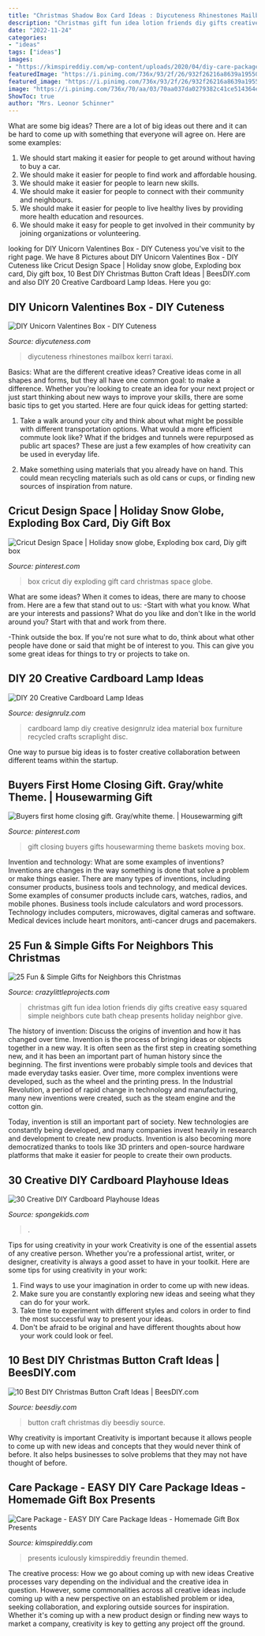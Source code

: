 ```yaml
---
title: "Christmas Shadow Box Card Ideas : Diycuteness Rhinestones Mailbox Kerri Taraxi"
description: "Christmas gift fun idea lotion friends diy gifts creative easy squared simple neighbors cute bath cheap presents holiday neighbor give"
date: "2022-11-24"
categories:
- "ideas"
tags: ["ideas"]
images:
- "https://kimspireddiy.com/wp-content/uploads/2020/04/diy-care-package-red-88.jpg"
featuredImage: "https://i.pinimg.com/736x/93/2f/26/932f26216a8639a19550a346549fec19.jpg"
featured_image: "https://i.pinimg.com/736x/93/2f/26/932f26216a8639a19550a346549fec19.jpg"
image: "https://i.pinimg.com/736x/70/aa/03/70aa037da0279382c41ce514364e2411.jpg"
ShowToc: true
author: "Mrs. Leonor Schinner"
---
```



What are some big ideas?
There are a lot of big ideas out there and it can be hard to come up with something that everyone will agree on. Here are some examples:
1. We should start making it easier for people to get around without having to buy a car.
2. We should make it easier for people to find work and affordable housing.
3. We should make it easier for people to learn new skills.
4. We should make it easier for people to connect with their community and neighbours.
5. We should make it easier for people to live healthy lives by providing more health education and resources.
6. We should make it easy for people to get involved in their community by joining organizations or volunteering.

	

		
looking for DIY Unicorn Valentines Box - DIY Cuteness you've visit to the right page. We have 8 Pictures about DIY Unicorn Valentines Box - DIY Cuteness like Cricut Design Space | Holiday snow globe, Exploding box card, Diy gift box, 10 Best DIY Christmas Button Craft Ideas | BeesDIY.com and also DIY 20 Creative Cardboard Lamp Ideas. Here you go:
		
    
## DIY Unicorn Valentines Box - DIY Cuteness

<img loading=lazy src="https://diycuteness.com/wp-content/uploads/2019/12/Unicorn-Valentine-Box-1.jpg" onerror="this.onerror=null;this.src='https://tse2.mm.bing.net/th?id=OIP.bbjVdAV0r1cSqnt62QazHAHaPO&amp;pid=15.1';" alt="DIY Unicorn Valentines Box - DIY Cuteness">

_Source: diycuteness.com_

>diycuteness rhinestones mailbox kerri taraxi. 

	

Basics: What are the different creative ideas?
Creative ideas come in all shapes and forms, but they all have one common goal: to make a difference. Whether you’re looking to create an idea for your next project or just start thinking about new ways to improve your skills, there are some basic tips to get you started. Here are four quick ideas for getting started:
1. Take a walk around your city and think about what might be possible with different transportation options. What would a more efficient commute look like? What if the bridges and tunnels were repurposed as public art spaces? These are just a few examples of how creativity can be used in everyday life.

2. Make something using materials that you already have on hand. This could mean recycling materials such as old cans or cups, or finding new sources of inspiration from nature.

    
## Cricut Design Space | Holiday Snow Globe, Exploding Box Card, Diy Gift Box

<img loading=lazy src="https://i.pinimg.com/736x/70/aa/03/70aa037da0279382c41ce514364e2411.jpg" onerror="this.onerror=null;this.src='https://tse1.mm.bing.net/th?id=OIP.VkkyYX9Gez5Q92H_q1v6NAHaE8&amp;pid=15.1';" alt="Cricut Design Space | Holiday snow globe, Exploding box card, Diy gift box">

_Source: pinterest.com_

>box cricut diy exploding gift card christmas space globe. 

	

What are some ideas?
When it comes to ideas, there are many to choose from. Here are a few that stand out to us:
-Start with what you know. What are your interests and passions? What do you like and don't like in the world around you? Start with that and work from there.

-Think outside the box. If you're not sure what to do, think about what other people have done or said that might be of interest to you. This can give you some great ideas for things to try or projects to take on.

    
## DIY 20 Creative Cardboard Lamp Ideas

<img loading=lazy src="https://cdn.designrulz.com/wp-content/uploads/2015/02/cardboard_lamp_desingrulz_idea-7.jpg" onerror="this.onerror=null;this.src='https://tse4.mm.bing.net/th?id=OIP.0xGCUI8zU67TSyaD9uNk1AHaLE&amp;pid=15.1';" alt="DIY 20 Creative Cardboard Lamp Ideas">

_Source: designrulz.com_

>cardboard lamp diy creative designrulz idea material box furniture recycled crafts scraplight disc. 

	

One way to pursue big ideas is to foster creative collaboration between different teams within the startup.

    
## Buyers First Home Closing Gift. Gray/white Theme. | Housewarming Gift

<img loading=lazy src="https://i.pinimg.com/736x/93/2f/26/932f26216a8639a19550a346549fec19.jpg" onerror="this.onerror=null;this.src='https://tse3.mm.bing.net/th?id=OIP.THApuAyl2L4Xr-_0fYTAPwHaJc&amp;pid=15.1';" alt="Buyers first home closing gift. Gray/white theme. | Housewarming gift">

_Source: pinterest.com_

>gift closing buyers gifts housewarming theme baskets moving box. 

	

Invention and technology: What are some examples of inventions?
Inventions are changes in the way something is done that solve a problem or make things easier. There are many types of inventions, including consumer products, business tools and technology, and medical devices. Some examples of consumer products include cars, watches, radios, and mobile phones. Business tools include calculators and word processors. Technology includes computers, microwaves, digital cameras and software. Medical devices include heart monitors, anti-cancer drugs and pacemakers.

    
## 25 Fun &amp; Simple Gifts For Neighbors This Christmas

<img loading=lazy src="https://crazylittleprojects.com/wp-content/uploads/2017/11/Christmas-Gift-Idea.jpg" onerror="this.onerror=null;this.src='https://tse3.mm.bing.net/th?id=OIP.OSB8LjMdcs9X7d12Sv0dAAHaMK&amp;pid=15.1';" alt="25 Fun &amp; Simple Gifts for Neighbors this Christmas">

_Source: crazylittleprojects.com_

>christmas gift fun idea lotion friends diy gifts creative easy squared simple neighbors cute bath cheap presents holiday neighbor give. 

	

The history of invention: Discuss the origins of invention and how it has changed over time.
Invention is the process of bringing ideas or objects together in a new way. It is often seen as the first step in creating something new, and it has been an important part of human history since the beginning.
The first inventions were probably simple tools and devices that made everyday tasks easier. Over time, more complex inventions were developed, such as the wheel and the printing press. In the Industrial Revolution, a period of rapid change in technology and manufacturing, many new inventions were created, such as the steam engine and the cotton gin.

Today, invention is still an important part of society. New technologies are constantly being developed, and many companies invest heavily in research and development to create new products. Invention is also becoming more democratized thanks to tools like 3D printers and open-source hardware platforms that make it easier for people to create their own products.

    
## 30 Creative DIY Cardboard Playhouse Ideas

<img loading=lazy src="https://spongekids.com/wp-content/uploads/2014/04/cardboard-playhouse/14-mailbox-cardboard-playhouse.jpg" onerror="this.onerror=null;this.src='https://tse4.mm.bing.net/th?id=OIP.4W5J4DGnUj9QQMVffDvzNgHaML&amp;pid=15.1';" alt="30 Creative DIY Cardboard Playhouse Ideas">

_Source: spongekids.com_

>. 

	

Tips for using creativity in your work
Creativity is one of the essential assets of any creative person. Whether you're a professional artist, writer, or designer, creativity is always a good asset to have in your toolkit. Here are some tips for using creativity in your work:
1. Find ways to use your imagination in order to come up with new ideas.
2. Make sure you are constantly exploring new ideas and seeing what they can do for your work.
3. Take time to experiment with different styles and colors in order to find the most successful way to present your ideas.
4. Don't be afraid to be original and have different thoughts about how your work could look or feel.

    
## 10 Best DIY Christmas Button Craft Ideas | BeesDIY.com

<img loading=lazy src="http://www.beesdiy.com/wp-content/uploads/2017/11/Best-DIY-Christmas-Button-Craft-Ideas2.jpg" onerror="this.onerror=null;this.src='https://tse3.mm.bing.net/th?id=OIP.Ed1OcbKiqHnXhSJ237ACnAHaKy&amp;pid=15.1';" alt="10 Best DIY Christmas Button Craft Ideas | BeesDIY.com">

_Source: beesdiy.com_

>button craft christmas diy beesdiy source. 

	

Why creativity is important
Creativity is important because it allows people to come up with new ideas and concepts that they would never think of before. It also helps businesses to solve problems that they may not have thought of before.

    
## Care Package - EASY DIY Care Package Ideas - Homemade Gift Box Presents

<img loading=lazy src="https://kimspireddiy.com/wp-content/uploads/2020/04/diy-care-package-red-88.jpg" onerror="this.onerror=null;this.src='https://tse1.mm.bing.net/th?id=OIP.safvaBhb-5QY3ZfOxyx41gHaNM&amp;pid=15.1';" alt="Care Package - EASY DIY Care Package Ideas - Homemade Gift Box Presents">

_Source: kimspireddiy.com_

>presents iculously kimspireddiy freundin themed. 

	

The creative process: How we go about coming up with new ideas
Creative processes vary depending on the individual and the creative idea in question. However, some commonalities across all creative ideas include coming up with a new perspective on an established problem or idea, seeking collaboration, and exploring outside sources for inspiration. Whether it's coming up with a new product design or finding new ways to market a company, creativity is key to getting any project off the ground.

